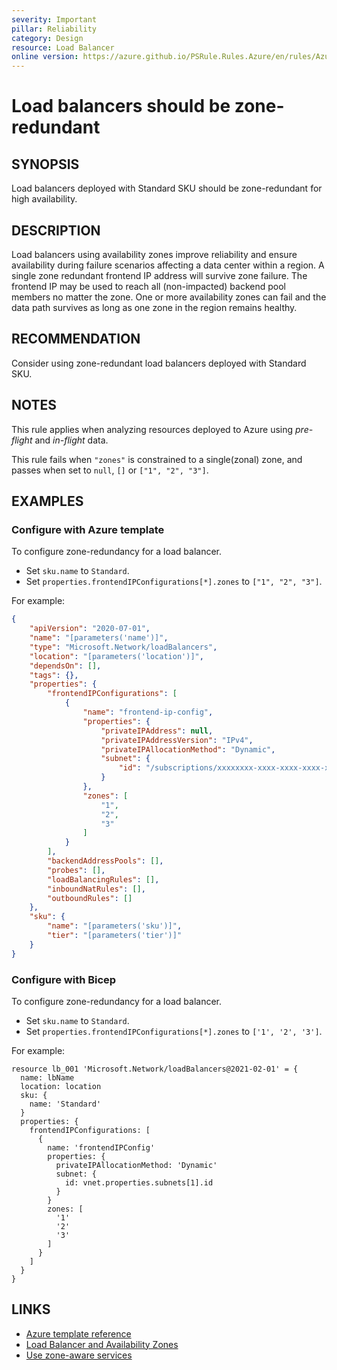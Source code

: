 ```yaml
---
severity: Important
pillar: Reliability
category: Design
resource: Load Balancer
online version: https://azure.github.io/PSRule.Rules.Azure/en/rules/Azure.LB.AvailabilityZone/
---
```


# Load balancers should be zone-redundant

## SYNOPSIS

Load balancers deployed with Standard SKU should be zone-redundant for high availability.

## DESCRIPTION

Load balancers using availability zones improve reliability and ensure availability during failure scenarios affecting a data center within a region.
A single zone redundant frontend IP address will survive zone failure.
The frontend IP may be used to reach all (non-impacted) backend pool members no matter the zone.
One or more availability zones can fail and the data path survives as long as one zone in the region remains healthy.

## RECOMMENDATION

Consider using zone-redundant load balancers deployed with Standard SKU.

## NOTES

This rule applies when analyzing resources deployed to Azure using *pre-flight* and *in-flight* data.

This rule fails when `"zones"` is constrained to a single(zonal) zone, and passes when set to `null`, `[]` or `["1", "2", "3"]`.

## EXAMPLES

### Configure with Azure template

To configure zone-redundancy for a load balancer.

- Set `sku.name` to `Standard`.
- Set `properties.frontendIPConfigurations[*].zones` to `["1", "2", "3"]`.

For example:

```json
{
    "apiVersion": "2020-07-01",
    "name": "[parameters('name')]",
    "type": "Microsoft.Network/loadBalancers",
    "location": "[parameters('location')]",
    "dependsOn": [],
    "tags": {},
    "properties": {
        "frontendIPConfigurations": [
            {
                "name": "frontend-ip-config",
                "properties": {
                    "privateIPAddress": null,
                    "privateIPAddressVersion": "IPv4",
                    "privateIPAllocationMethod": "Dynamic",
                    "subnet": {
                        "id": "/subscriptions/xxxxxxxx-xxxx-xxxx-xxxx-xxxxxxxxxxxx/resourceGroups/lb-rg/providers/Microsoft.Network/virtualNetworks/lb-vnet/subnets/default"
                    }
                },
                "zones": [
                    "1",
                    "2",
                    "3"
                ]
            }
        ],
        "backendAddressPools": [],
        "probes": [],
        "loadBalancingRules": [],
        "inboundNatRules": [],
        "outboundRules": []
    },
    "sku": {
        "name": "[parameters('sku')]",
        "tier": "[parameters('tier')]"
    }
}
```

### Configure with Bicep

To configure zone-redundancy for a load balancer.

- Set `sku.name` to `Standard`.
- Set `properties.frontendIPConfigurations[*].zones` to `['1', '2', '3']`.

For example:

```bicep
resource lb_001 'Microsoft.Network/loadBalancers@2021-02-01' = {
  name: lbName
  location: location
  sku: {
    name: 'Standard'
  }
  properties: {
    frontendIPConfigurations: [
      {
        name: 'frontendIPConfig'
        properties: {
          privateIPAllocationMethod: 'Dynamic'
          subnet: {
            id: vnet.properties.subnets[1].id
          }
        }
        zones: [
          '1'
          '2'
          '3'
        ]
      }
    ]
  }
}
```

## LINKS

- [Azure template reference](https://docs.microsoft.com/azure/templates/microsoft.network/loadbalancers?tabs=json)
- [Load Balancer and Availability Zones](https://docs.microsoft.com/azure/load-balancer/load-balancer-standard-availability-zones)
- [Use zone-aware services](https://docs.microsoft.com/azure/architecture/framework/resiliency/design-best-practices#use-zone-aware-services)

